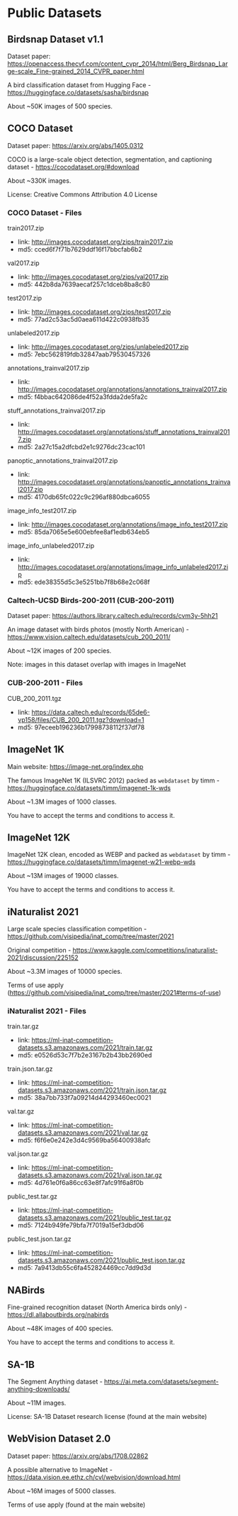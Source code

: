 # Public Datasets

## Birdsnap Dataset v1.1

Dataset paper:
<https://openaccess.thecvf.com/content_cvpr_2014/html/Berg_Birdsnap_Large-scale_Fine-grained_2014_CVPR_paper.html>

A bird classification dataset from Hugging Face - <https://huggingface.co/datasets/sasha/birdsnap>

About ~50K images of 500 species.

## COCO Dataset

Dataset paper: <https://arxiv.org/abs/1405.0312>

COCO is a large-scale object detection, segmentation, and captioning dataset - <https://cocodataset.org/#download>

About ~330K images.

License: Creative Commons Attribution 4.0 License

### COCO Dataset - Files

train2017.zip

* link: <http://images.cocodataset.org/zips/train2017.zip>
* md5:  cced6f7f71b7629ddf16f17bbcfab6b2

val2017.zip

* link: <http://images.cocodataset.org/zips/val2017.zip>
* md5:  442b8da7639aecaf257c1dceb8ba8c80

test2017.zip

* link: <http://images.cocodataset.org/zips/test2017.zip>
* md5:  77ad2c53ac5d0aea611d422c0938fb35

unlabeled2017.zip

* link: <http://images.cocodataset.org/zips/unlabeled2017.zip>
* md5:  7ebc562819fdb32847aab79530457326

annotations_trainval2017.zip

* link: <http://images.cocodataset.org/annotations/annotations_trainval2017.zip>
* md5:  f4bbac642086de4f52a3fdda2de5fa2c

stuff_annotations_trainval2017.zip

* link: <http://images.cocodataset.org/annotations/stuff_annotations_trainval2017.zip>
* md5:  2a27c15a2dfcbd2e1c9276dc23cac101

panoptic_annotations_trainval2017.zip

* link: <http://images.cocodataset.org/annotations/panoptic_annotations_trainval2017.zip>
* md5:  4170db65fc022c9c296af880dbca6055

image_info_test2017.zip

* link: <http://images.cocodataset.org/annotations/image_info_test2017.zip>
* md5:  85da7065e5e600ebfee8af1edb634eb5

image_info_unlabeled2017.zip

* link: <http://images.cocodataset.org/annotations/image_info_unlabeled2017.zip>
* md5:  ede38355d5c3e5251bb7f8b68e2c068f

### Caltech-UCSD Birds-200-2011 (CUB-200-2011)

Dataset paper: <https://authors.library.caltech.edu/records/cvm3y-5hh21>

An image dataset with birds photos (mostly North American) - <https://www.vision.caltech.edu/datasets/cub_200_2011/>

About ~12K images of 200 species.

Note: images in this dataset overlap with images in ImageNet

### CUB-200-2011 - Files

CUB_200_2011.tgz

* link: <https://data.caltech.edu/records/65de6-vp158/files/CUB_200_2011.tgz?download=1>
* md5: 97eceeb196236b17998738112f37df78

## ImageNet 1K

Main website: <https://image-net.org/index.php>

The famous ImageNet 1K (ILSVRC 2012) packed as `webdataset` by timm - <https://huggingface.co/datasets/timm/imagenet-1k-wds>

About ~1.3M images of 1000 classes.

You have to accept the terms and conditions to access it.

## ImageNet 12K

ImageNet 12K clean, encoded as WEBP and packed as `webdataset` by timm - <https://huggingface.co/datasets/timm/imagenet-w21-webp-wds>

About ~13M images of 19000 classes.

You have to accept the terms and conditions to access it.

## iNaturalist 2021

Large scale species classification competition - <https://github.com/visipedia/inat_comp/tree/master/2021>

Original competition - <https://www.kaggle.com/competitions/inaturalist-2021/discussion/225152>

About ~3.3M images of 10000 species.

Terms of use apply (<https://github.com/visipedia/inat_comp/tree/master/2021#terms-of-use>)

### iNaturalist 2021 - Files

train.tar.gz

* link: <https://ml-inat-competition-datasets.s3.amazonaws.com/2021/train.tar.gz>
* md5:  e0526d53c7f7b2e3167b2b43bb2690ed

train.json.tar.gz

* link: <https://ml-inat-competition-datasets.s3.amazonaws.com/2021/train.json.tar.gz>
* md5:  38a7bb733f7a09214d44293460ec0021

val.tar.gz

* link: <https://ml-inat-competition-datasets.s3.amazonaws.com/2021/val.tar.gz>
* md5:  f6f6e0e242e3d4c9569ba56400938afc

val.json.tar.gz

* link: <https://ml-inat-competition-datasets.s3.amazonaws.com/2021/val.json.tar.gz>
* md5:  4d761e0f6a86cc63e8f7afc91f6a8f0b

public_test.tar.gz

* link: <https://ml-inat-competition-datasets.s3.amazonaws.com/2021/public_test.tar.gz>
* md5:  7124b949fe79bfa7f7019a15ef3dbd06

public_test.json.tar.gz

* link: <https://ml-inat-competition-datasets.s3.amazonaws.com/2021/public_test.json.tar.gz>
* md5:  7a9413db55c6fa452824469cc7dd9d3d

## NABirds

Fine-grained recognition dataset (North America birds only) - <https://dl.allaboutbirds.org/nabirds>

About ~48K images of 400 species.

You have to accept the terms and conditions to access it.

## SA-1B

The Segment Anything dataset - <https://ai.meta.com/datasets/segment-anything-downloads/>

About ~11M images.

License: SA-1B Dataset research license (found at the main website)

## WebVision Dataset 2.0

Dataset paper: <https://arxiv.org/abs/1708.02862>

A possible alternative to ImageNet - <https://data.vision.ee.ethz.ch/cvl/webvision/download.html>

About ~16M images of 5000 classes.

Terms of use apply (found at the main website)
